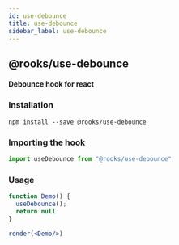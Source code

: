 ```yaml
---
id: use-debounce
title: use-debounce
sidebar_label: use-debounce
---
```


## @rooks/use-debounce

#### Debounce hook for react

   



### Installation

    npm install --save @rooks/use-debounce

### Importing the hook

```javascript
import useDebounce from "@rooks/use-debounce"
```

### Usage

```jsx
function Demo() {
  useDebounce();
  return null
}

render(<Demo/>)
```

    